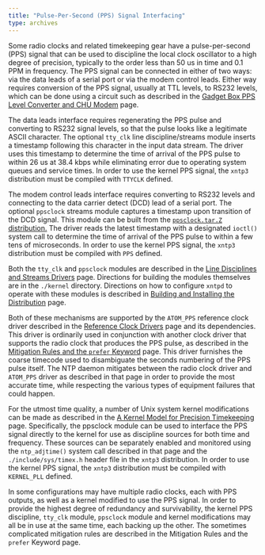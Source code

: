```yaml
---
title: "Pulse-Per-Second (PPS) Signal Interfacing"
type: archives
---
```


Some radio clocks and related timekeeping gear have a pulse-per-second (PPS) signal that can be used to discipline the local clock oscillator to a high degree of precision, typically to the order less than 50 us in time and 0.1 PPM in frequency. The PPS signal can be connected in either of two ways: via the data leads of a serial port or via the modem control leads. Either way requires conversion of the PPS signal, usually at TTL levels, to RS232 levels, which can be done using a circuit such as described in the [Gadget Box PPS Level Converter and CHU Modem](/archives/3-5.93e/gadget) page. 

The data leads interface requires regenerating the PPS pulse and converting to RS232 signal levels, so that the pulse looks like a legitimate ASCII character. The optional <code>tty_clk</code> line discipline/streams module inserts a timestamp following this character in the input data stream. The driver uses this timestamp to determine the time of arrival of the PPS pulse to within 26 us at 38.4 kbps while eliminating error due to operating system queues and service times. In order to use the kernel PPS signal, the <code>xntp3</code> distribution must be compiled with <code>TTYCLK</code> defined. 

The modem control leads interface requires converting to RS232 levels and connecting to the data carrier detect (DCD) lead of a serial port. The optional <code>ppsclock</code> streams module captures a timestamp upon transition of the DCD signal. This module can be built from the [<code>ppsclock.tar.Z</code> distribution.](/reflib/software/ppsclock.tar.Z) The driver reads the latest timestamp with a designated <code>ioctl()</code> system call to determine the time of arrival of the PPS pulse to within a few tens of microseconds. In order to use the kernel PPS signal, the <code>xntp3</code> distribution must be compiled with <code>PPS</code> defined.

Both the <code>tty_clk</code> and <code>ppsclock</code> modules are described in the [Line Disciplines and Streams Drivers](/archives/3-5.93e/ldisc) page. Directions for building the modules themselves are in the <code>./kernel</code> directory. Directions on how to configure <code>xntpd</code> to operate with these modules is described in [Building and Installing the Distribution](/archives/3-5.93e/build) page.

Both of these mechanisms are supported by the <code>ATOM_PPS</code> reference clock driver described in the [Reference Clock Drivers](/archives/3-5.93e/refclock) page and its dependencies. This driver is ordinarily used in conjunction with another clock driver that supports the radio clock that produces the PPS pulse, as described in the [Mitigation Rules and the <code>prefer</code> Keyword](/archives/3-5.93e/prefer) page. This driver furnishes the coarse timecode used to disambiguate the seconds numbering of the PPS pulse itself. The NTP daemon mitigates between the radio clock driver and <code>ATOM_PPS</code> driver as described in that page in order to provide the most accurate time, while respecting the various types of equipment failures that could happen.

For the utmost time quality, a number of Unix system kernel modifications can be made as described in the [A Kernel Model for Precision Timekeeping](/archives/3-5.93e/kern) page. Specifically, the ppsclock module can be used to interface the PPS signal directly to the kernel for use as discipline sources for both time and frequency. These sources can be separately enabled and monitored using the <code>ntp_adjtime()</code> system call described in that page and the <code>./include/sys/timex.h</code> header file in the <code>xntp3</code> distribution. In order to use the kernel PPS signal, the <code>xntp3</code> distribution must be compiled with <code>KERNEL_PLL</code> defined.

In some configurations may have multiple radio clocks, each with PPS outputs, as well as a kernel modified to use the PPS signal. In order to provide the highest degree of redundancy and survivability, the kernel PPS discipline, <code>tty_clk</code> module, <code>ppsclock</code> module and kernel modifications may all be in use at the same time, each backing up the other. The sometimes complicated mitigation rules are described in the Mitigation Rules and the <code>prefer</code> Keyword page.